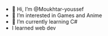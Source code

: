 - 👋 Hi, I’m @Moukhtar-youssef
- 👀 I’m interested in Games and Anime
- 🌱 I’m currently learning C# 
- I learned web dev

<!---
Moukhtar-youssef/Moukhtar-youssef is a ✨ special ✨ repository because its `README.md` (this file) appears on your GitHub profile.
You can click the Preview link to take a look at your changes.
--->
